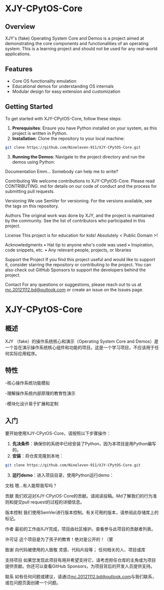 # XJY-CPytOS-Core

## Overview

XJY's (fake) Operating System Core and Demos is a project aimed at demonstrating the core components and functionalities of an operating system.    This is a learning project and should not be used for any real-world applications.

## Features

- Core OS functionality emulation
- Educational demos for understanding OS internals
- Modular design for easy extension and customization

## Getting Started

To get started with XJY-CPytOS-Core, follow these steps:

1. **Prerequisites**: Ensure you have Python installed on your system, as this project is written in Python.
2. **Installation**: Clone the repository to your local machine:

```bash
git clone https://github.com/Nineleven-911/XJY-CPytOS-Core.git
```

3. **Running the Demos**: Navigate to the project directory and run the demos using Python:

Documentation
Emm... Somebody can help me to write?

Contributing
We welcome contributions to XJY-CPytOS-Core.    Please read CONTRIBUTING.   md for details on our code of conduct and the process for submitting pull requests.

Versioning
We use SemVer for versioning.    For the versions available, see the tags on this repository.

Authors
The original work was done by XJY, and the project is maintained by the community.    See the list of contributors who participated in this project.

License
This project is for education for kids!   Absolutely < Public Domain >!

Acknowledgments
•  Hat tip to anyone who's code was used
•  Inspiration, code snippets, etc.
•  Any relevant people, projects, or libraries

Support the Project
If you find this project useful and would like to support it, consider starring the repository or contributing to the project.    You can also check out GitHub Sponsors to support the developers behind the project.

Contact
For any questions or suggestions, please reach out to us at <mc.20121112.bd@outlook.com> or create an issue on the Issues page.




# XJY-CPytOS-Core

## 概述

XJY （fake）的操作系统核心和演示（Operating System Core and Demos）是一个旨在演示操作系统核心组件和功能的项目。这是一个学习项目，不应该用于任何实际应用程序。

## 特性

-核心操作系统功能模拟

-理解操作系统内部原理的教育性演示

-模块化设计易于扩展和定制

## 入门

要开始使用XJY-CPytOS-Core，请按照以下步骤操作：

1. **先决条件**：确保你的系统中已经安装了Python，因为本项目是用Python编写的。
2. **安装**：将仓库克隆到本地：

```bash
git clone https://github.com/Nineleven-911/XJY-CPytOS-Core.git
```

3. **运行demo**：进入项目目录，使用Python运行demo：

文档
嗯…有人能帮我写吗？

贡献
我们欢迎对XJY-CPytOS-Core的贡献。请阅读投稿。Md了解我们的行为准则和提交pull request的过程的详细信息。

版本控制
我们使用SemVer进行版本控制。有关可用的版本，请参阅此存储库上的标记。

作者
最初的工作由XJY完成，项目由社区维护。查看参与此项目的贡献者列表。

许可证
这个项目是为了孩子的教育！绝对是公开的！（雾

致谢
向代码被使用的人致敬
灵感、代码片段等；
任何相关的人、项目或库

支持项目
如果您发现此项目有用并希望支持它，请考虑担任仓库的主角或为项目提供贡献。你还可以查看GitHub Sponsors，为项目背后的开发人员提供支持。

联系
如有任何问题或建议，请通过<mc.20121112.bd@outlook.com>与我们联系，或在问题页面创建一个问题。